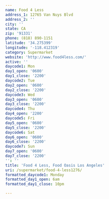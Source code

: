 ```yaml
---
name: Food 4 Less
address_1: 12765 Van Nuys Blvd
address_2: ''
city: ''
state: CA
zip: '91331'
phone: (818) 890-1151
latitude: '34.275399'
longitude: '-118.412319'
category: Supermarket
website: 'http://www.food4less.com/'
active: ''
daycode1: Mon
day1_open: '0600'
day1_close: '2200'
daycode2: Tue
day2_open: '0600'
day2_close: '2200'
daycode3: Wed
day3_open: '0600'
day3_close: '2200'
daycode4: Thu
day4_open: '2200'
daycode5: Fri
day5_open: '0600'
day5_close: '2200'
daycode6: Sat
day6_open: '0600'
day6_close: '2200'
daycode7: Sun
day7_open: '0600'
day7_close: '2200'
'': ''
title: 'Food 4 Less, Food Oasis Los Angeles'
uri: /supermarket/food-4-less1276/
formatted_daycode1: Monday
formatted_day1_open: 6am
formatted_day1_close: 10pm

---
```

